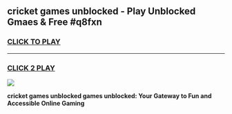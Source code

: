 
## cricket games unblocked - Play Unblocked Gmaes & Free #q8fxn
<h3>
<a href="https://premium.freeplayer.one?title=cricket_games_unblocked&ref=01M">CLICK TO PLAY</a></h3>
<hr>

<h3>
<a href="https://premium.freeplayer.one?title=cricket_games_unblocked&ref=01M">CLICK 2 PLAY</a>
  
</h3>

<a href="https://premium.freeplayer.one?title=cricket_games_unblocked&ref=01M"><img src="https://clearcache.store/games.png"></a>


**cricket games unblocked games unblocked: Your Gateway to Fun and Accessible Online Gaming**
